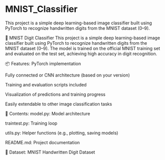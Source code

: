 # MNIST_Classifier
This project is a simple deep learning-based image classifier built using PyTorch to recognize handwritten digits from the MNIST dataset (0–9).

🧠 MNIST Digit Classifier
This project is a simple deep learning-based image classifier built using PyTorch to recognize handwritten digits from the MNIST dataset (0–9). The model is trained on the official MNIST training set and evaluated on the test set, achieving high accuracy in digit recognition.

📦 Features:
PyTorch implementation

Fully connected or CNN architecture (based on your version)

Training and evaluation scripts included

Visualization of predictions and training progress

Easily extendable to other image classification tasks

📁 Contents:
model.py: Model architecture

traintest.py: Training loop

utils.py: Helper functions (e.g., plotting, saving models)

README.md: Project documentation

🧪 Dataset:
MNIST Handwritten Digit Dataset
